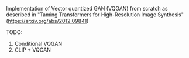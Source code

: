Implementation of Vector quantized GAN (VQGAN) from scratch as described in "Taming Transformers for High-Resolution Image Synthesis" (https://arxiv.org/abs/2012.09841)

TODO:
1) Conditional VQGAN
2) CLIP + VQGAN
